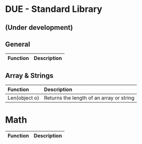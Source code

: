 # DUE - Standard Library
(Under development)
---

## General

| Function			                    |Description                                                            |
|:--------------------------------------|:----------------------------------------------------------------------|


## Array & Strings

| Function			                    |Description                                                            |
|:--------------------------------------|:----------------------------------------------------------------------|
|Len(object o)                          |Returns the length of an array or string                               |

# Math

| Function			                    |Description                                                            |
|:--------------------------------------|:----------------------------------------------------------------------|
